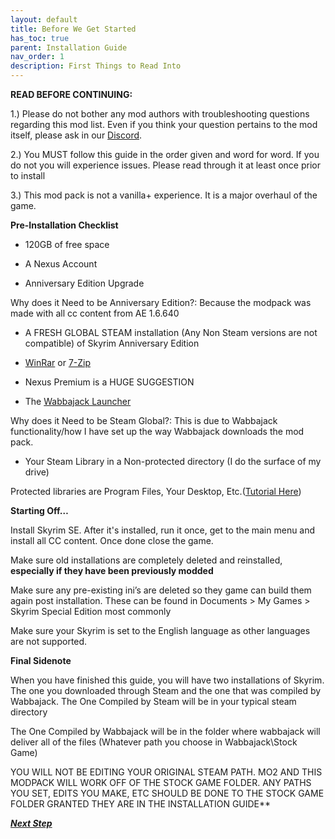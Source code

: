 ```yaml
---
layout: default
title: Before We Get Started
has_toc: true
parent: Installation Guide
nav_order: 1
description: First Things to Read Into
---
```


**READ BEFORE CONTINUING:**

1.) Please do not bother any mod authors with troubleshooting questions regarding this mod list. Even if you think your question pertains to the mod itself, please ask in our [Discord](https://discord.gg/zuNrZWyQYt).

2.) You MUST follow this guide in the order given and word for word. If you do not you will experience issues. Please read through it at least once prior to install

3.) This mod pack is not a vanilla+ experience. It is a major overhaul of the game.


**Pre-Installation Checklist**

* 120GB of free space

* A Nexus Account

* Anniversary Edition Upgrade

Why does it Need to be Anniversary Edition?: Because the modpack was made with all cc content from AE 1.6.640

* A FRESH GLOBAL STEAM installation (Any Non Steam versions are not compatible) of Skyrim Anniversary Edition

* [WinRar](https://www.win-rar.com/start.html?&L=0) or [7-Zip](https://www.7-zip.org/download.html)

* Nexus Premium is a HUGE SUGGESTION

* The [Wabbajack Launcher](https://www.wabbajack.org/)

Why does it Need to be Steam Global?: This is due to Wabbajack functionality/how I have set up the way Wabbajack downloads the mod pack.

* Your Steam Library in a Non-protected directory (I do the surface of my drive)

Protected libraries are Program Files, Your Desktop, Etc.([Tutorial Here](https://www.howtogeek.com/257472/how-to-painlessly-move-your-steam-library-to-another-folder-or-hard-drive/))

**Starting Off…**

Install Skyrim SE. After it's installed, run it once, get to the main menu and install all CC content. Once done close the game.

Make sure old installations are completely deleted and reinstalled, **especially if they have been previously modded**

Make sure any pre-existing ini’s are deleted so they game can build them again post installation. These can be found in Documents > My Games > Skyrim Special Edition most commonly

Make sure your Skyrim is set to the English language as other languages are not supported.

**Final Sidenote**

When you have finished this guide, you will have two installations of Skyrim. The one you downloaded through Steam and the one that was compiled by Wabbajack.
The One Compiled by Steam will be in your typical steam directory

The One Compiled by Wabbajack will be in the folder where wabbajack will deliver all of the files (Whatever path you choose in Wabbajack\Stock Game)

YOU WILL NOT BE EDITING YOUR ORIGINAL STEAM PATH. MO2 AND THIS MODPACK WILL WORK OFF OF THE STOCK GAME FOLDER. ANY PATHS YOU SET, EDITS YOU MAKE, ETC SHOULD BE DONE TO THE STOCK GAME FOLDER GRANTED THEY ARE IN THE INSTALLATION GUIDE**

_**[Next Step](https://github.com/McTiddies4Lunch/LostRunes/wiki/Wabbajack-Setup)**_

